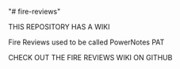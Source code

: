 "# fire-reviews" 

THIS REPOSITORY HAS A WIKI


Fire Reviews used to be called PowerNotes PAT



CHECK OUT THE FIRE REVIEWS WIKI ON GITHUB
